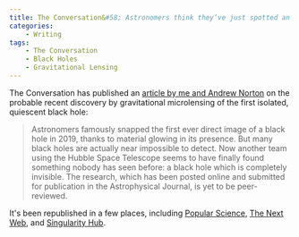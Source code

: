 ```yaml
---
title: The Conversation&#58; Astronomers think they’ve just spotted an ‘invisible’ black hole for the first time
categories:
    - Writing
tags:
    - The Conversation
    - Black Holes
    - Gravitational Lensing
---
```


The Conversation has published an [article by me and Andrew Norton](https://theconversation.com/astronomers-think-theyve-just-spotted-an-invisible-black-hole-for-the-first-time-176602) on the probable recent discovery by gravitational microlensing of the first isolated, quiescent black hole:

> Astronomers famously snapped the first ever direct image of a black hole in 2019, thanks to material glowing in its presence. But many black holes are actually near impossible to detect. Now another team using the Hubble Space Telescope seems to have finally found something nobody has seen before: a black hole which is completely invisible. The research, which has been posted online and submitted for publication in the Astrophysical Journal, is yet to be peer-reviewed.

It's been republished in a few places, including [Popular Science](https://www.popsci.com/space/invisible-black-hole-einstein-hubble/), [The Next Web](https://thenextweb.com/news/first-ever-sighting-invisible-black-hole-could-teach-us-how-stars-form-syndication/amp), and [Singularity Hub](https://singularityhub.com/2022/02/09/astronomers-think-theyve-just-spotted-an-invisible-black-hole-for-the-first-time/).